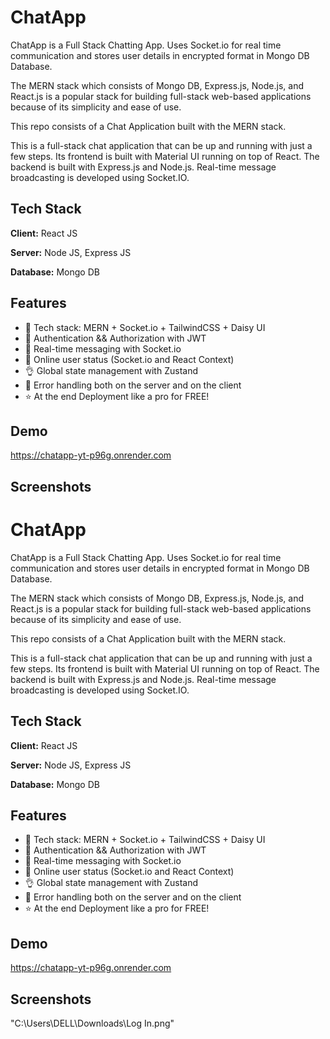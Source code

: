 # ChatApp

ChatApp is a Full Stack Chatting App. Uses Socket.io for real time communication and stores user details in encrypted format in Mongo DB Database.

The MERN stack which consists of Mongo DB, Express.js, Node.js, and React.js is a popular stack for building full-stack web-based applications because of its simplicity and ease of use.

This repo consists of a Chat Application built with the MERN stack.

This is a full-stack chat application that can be up and running with just a few steps. Its frontend is built with Material UI running on top of React. The backend is built with Express.js and Node.js. Real-time message broadcasting is developed using Socket.IO.

## Tech Stack

**Client:** React JS

**Server:** Node JS, Express JS

**Database:** Mongo DB


## Features

* 🌟 Tech stack: MERN + Socket.io + TailwindCSS + Daisy UI
* 🎃 Authentication && Authorization with JWT
* 👾 Real-time messaging with Socket.io
* 🚀 Online user status (Socket.io and React Context)
* 👌 Global state management with Zustand
* 🐞 Error handling both on the server and on the client
* ⭐ At the end Deployment like a pro for FREE!



## Demo

https://chatapp-yt-p96g.onrender.com


## Screenshots
# ChatApp

ChatApp is a Full Stack Chatting App. Uses Socket.io for real time communication and stores user details in encrypted format in Mongo DB Database.

The MERN stack which consists of Mongo DB, Express.js, Node.js, and React.js is a popular stack for building full-stack web-based applications because of its simplicity and ease of use.

This repo consists of a Chat Application built with the MERN stack.

This is a full-stack chat application that can be up and running with just a few steps. Its frontend is built with Material UI running on top of React. The backend is built with Express.js and Node.js. Real-time message broadcasting is developed using Socket.IO.

## Tech Stack

**Client:** React JS

**Server:** Node JS, Express JS

**Database:** Mongo DB


## Features

* 🌟 Tech stack: MERN + Socket.io + TailwindCSS + Daisy UI
* 🎃 Authentication && Authorization with JWT
* 👾 Real-time messaging with Socket.io
* 🚀 Online user status (Socket.io and React Context)
* 👌 Global state management with Zustand
* 🐞 Error handling both on the server and on the client
* ⭐ At the end Deployment like a pro for FREE!



## Demo

https://chatapp-yt-p96g.onrender.com


## Screenshots
"C:\Users\DELL\Downloads\Log In.png"

